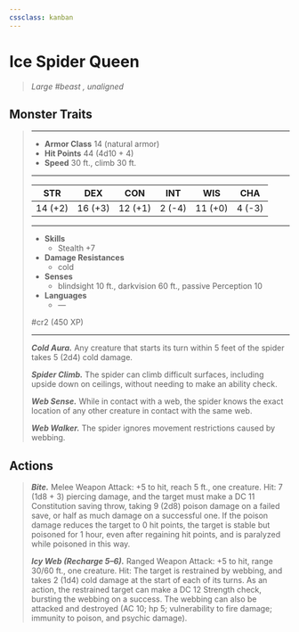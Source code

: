 ```yaml
---
cssclass: kanban
---
```


# Ice Spider Queen
>*Large #beast , unaligned*
## Monster Traits
>___
>- **Armor Class** 14 (natural armor)
>- **Hit Points** 44 (4d10 + 4)
>- **Speed** 30 ft., climb 30 ft.
>___
>|STR|DEX|CON|INT|WIS|CHA|
>|:---:|:---:|:---:|:---:|:---:|:---:|
>|14 (+2)|16 (+3)|12 (+1)|2 (-4)|11 (+0)|4 (-3)|
>___
>- **Skills**
>	 - Stealth +7
>- **Damage Resistances**
>	 - cold
>- **Senses**
>	 - blindsight 10 ft., darkvision 60 ft., passive Perception 10
>- **Languages**
>	 - —
>
> #cr2 (450 XP)
>___
>***Cold Aura.*** Any creature that starts its turn within 5 feet of the spider takes 5 (2d4) cold damage.  
>
>***Spider Climb.*** The spider can climb difficult surfaces, including upside down on ceilings, without needing to make an ability check.  
>
>***Web Sense.*** While in contact with a web, the spider knows the exact location of any other creature in contact with the same web.  
>
>***Web Walker.*** The spider ignores movement restrictions caused by webbing.  
>
## Actions
>***Bite.*** Melee Weapon Attack: +5 to hit, reach 5 ft., one creature. Hit: 7 (1d8 + 3) piercing damage, and the target must make a DC 11 Constitution saving throw, taking 9 (2d8) poison damage on a failed save, or half as much damage on a successful one. If the poison damage reduces the target to 0 hit points, the target is stable but poisoned for 1 hour, even after regaining hit points, and is paralyzed while poisoned in this way.  
>
>***Icy Web (Recharge 5–6).*** Ranged Weapon Attack: +5 to hit, range 30/60 ft., one creature. Hit: The target is restrained by webbing, and takes 2 (1d4) cold damage at the start of each of its turns. As an action, the restrained target can make a DC 12 Strength check, bursting the webbing on a success. The webbing can also be attacked and destroyed (AC 10; hp 5; vulnerability to fire damage; immunity to poison, and psychic damage).